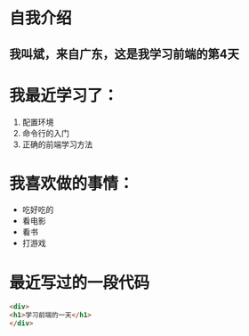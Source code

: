 # 自我介绍
## 我叫斌，来自广东，这是我学习前端的第4天
# 我最近学习了：
1. 配置环境
2. 命令行的入门
3. 正确的前端学习方法
# 我喜欢做的事情：
* 吃好吃的
* 看电影
* 看书
* 打游戏
# 最近写过的一段代码
``` html
<div>
<h1>学习前端的一天</h1>
</div>
```

